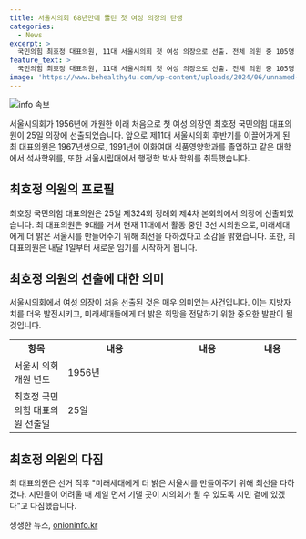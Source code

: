 ```yaml
---
title: 서울시의회 68년만에 뚫린 첫 여성 의장의 탄생
categories:
  - News
excerpt: >
  국민의힘 최호정 대표의원, 11대 서울시의회 첫 여성 의장으로 선출. 전체 의원 중 105명 중 96표를 획득함. 최 대표의원은 이화여대 출신으로, 미래세대를 위한 밝은 서울시를 만들기 위해 노력하겠다고 다짐. 내달 1일부터 새 임기 시작.
feature_text: >
  국민의힘 최호정 대표의원, 11대 서울시의회 첫 여성 의장으로 선출. 전체 의원 중 105명 중 96표를 획득함. 최 대표의원은 이화여대 출신으로, 미래세대를 위한 밝은 서울시를 만들기 위해 노력하겠다고 다짐. 내달 1일부터 새 임기 시작.
image: 'https://www.behealthy4u.com/wp-content/uploads/2024/06/unnamed-file.png'
---
```


<p><img src="https://www.behealthy4u.com/wp-content/uploads/2024/06/unnamed-file.png" alt="info 속보" /></p>

<p data-ke-size="size16">서울시의회가 1956년에 개원한 이래 처음으로 첫 여성 의장인 최호정 국민의힘 대표의원이 25일 의장에 선출되었습니다. 앞으로 제11대 서울시의회 후반기를 이끌어가게 된 최 대표의원은 1967년생으로, 1991년에 이화여대 식품영양학과를 졸업하고 같은 대학에서 석사학위를, 또한 서울시립대에서 행정학 박사 학위를 취득했습니다.</p>

<h2 data-ke-size="size26">최호정 의원의 프로필</h2>

<p data-ke-size="size16">최호정 국민의힘 대표의원은 25일 제324회 정례회 제4차 본회의에서 의장에 선출되었습니다. 최 대표의원은 9대를 거쳐 현재 11대에서 활동 중인 3선 시의원으로, 미래세대에게 더 밝은 서울시를 만들어주기 위해 최선을 다하겠다고 소감을 밝혔습니다. 또한, 최 대표의원은 내달 1일부터 새로운 임기를 시작하게 됩니다.</p>

<h2 data-ke-size="size26">최호정 의원의 선출에 대한 의미</h2>

<p data-ke-size="size16">서울시의회에서 여성 의장이 처음 선출된 것은 매우 의미있는 사건입니다. 이는 지방자치를 더욱 발전시키고, 미래세대들에게 더 밝은 희망을 전달하기 위한 중요한 발판이 될 것입니다.</p>

<table>
   <colgroup>
   <col style="width: 69.0pt;">
   <col style="width: 144.0pt;">
   <col style="width: 115.0pt;">
   <col style="width: 60.0pt;">
   </colgroup>
   <tbody>
      <tr>
         <td style="text-align: center; width: 69.0pt; height: 17px;"><b>항목</b></td>
         <td style="text-align: center; width: 144.0pt; height: 17px;"><b>내용</b></td>
         <td style="text-align: center; width: 115.0pt; height: 17px;"><b>내용</b></td>
         <td style="text-align: center; width: 60.0pt; height: 17px;"><b>내용</b></td>
      </tr>
      <tr>
         <td style="width: 69.0pt; height: 17px;">서울시 의회 개원 년도</td>
         <td style="width: 144.0pt; height: 17px;">1956년</td>
         <td style="width: 115.0pt; height: 17px;">&nbsp;</td>
         <td style="width: 60.0pt; height: 17px;">&nbsp;</td>
      </tr>
      <tr>
         <td style="width: 69.0pt; height: 17px;">최호정 국민의힘 대표의원 선출일</td>
         <td style="width: 144.0pt; height: 17px;">25일</td>
         <td style="width: 115.0pt; height: 17px;">&nbsp;</td>
         <td style="width: 60.0pt; height: 17px;">&nbsp;</td>
      </tr>
   </tbody>
</table>

<h2 data-ke-size="size26">최호정 의원의 다짐</h2>

<p data-ke-size="size16">최 대표의원은 선거 직후 "미래세대에게 더 밝은 서울시를 만들어주기 위해 최선을 다하겠다. 시민들이 어려울 때 제일 먼저 기댈 곳이 시의회가 될 수 있도록 시민 곁에 있겠다"고 다짐했습니다.</p>
생생한 뉴스, <a href="https://onioninfo.kr" rel="dofollow">onioninfo.kr</a>


